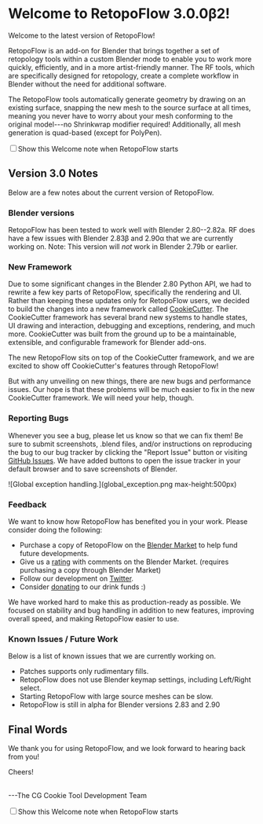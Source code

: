 # Welcome to RetopoFlow 3.0.0β2!

Welcome to the latest version of RetopoFlow!

RetopoFlow is an add-on for Blender that brings together a set of retopology tools within a custom Blender mode to enable you to work more quickly, efficiently, and in a more artist-friendly manner.
The RF tools, which are specifically designed for retopology, create a complete workflow in Blender without the need for additional software.

The RetopoFlow tools automatically generate geometry by drawing on an existing surface, snapping the new mesh to the source surface at all times, meaning you never have to worry about your mesh conforming to the original model---no Shrinkwrap modifier required!
Additionally, all mesh generation is quad-based (except for PolyPen).

<input type="checkbox" value="options['welcome']">Show this Welcome note when RetopoFlow starts</input>



## Version 3.0 Notes

Below are a few notes about the current version of RetopoFlow.


### Blender versions

RetopoFlow has been tested to work well with Blender 2.80--2.82a.
RF does have a few issues with Blender 2.83β and 2.90α that we are currently working on.
Note: This version will _not_ work in Blender 2.79b or earlier.


### New Framework

Due to some significant changes in the Blender 2.80 Python API, we had to rewrite a few key parts of RetopoFlow, specifically the rendering and UI.
Rather than keeping these updates only for RetopoFlow users, we decided to build the changes into a new framework called [CookieCutter](https://github.com/CGCookie/addon_common).
The CookieCutter framework has several brand new systems to handle states, UI drawing and interaction, debugging and exceptions, rendering, and much more.
CookieCutter was built from the ground up to be a maintainable, extensible, and configurable framework for Blender add-ons.

The new RetopoFlow sits on top of the CookieCutter framework, and we are excited to show off CookieCutter's features through RetopoFlow!

But with any unveiling on new things, there are new bugs and performance issues.
Our hope is that these problems will be much easier to fix in the new CookieCutter framework.
We will need your help, though.


### Reporting Bugs

Whenever you see a bug, please let us know so that we can fix them!
Be sure to submit screenshots, .blend files, and/or instructions on reproducing the bug to our bug tracker by clicking the "Report Issue" button or visiting [GitHub Issues](https://github.com/CGCookie/retopoflow/issues).
We have added buttons to open the issue tracker in your default browser and to save screenshots of Blender.

![Global exception handling.](global_exception.png max-height:500px)


### Feedback

We want to know how RetopoFlow has benefited you in your work.
Please consider doing the following:

- Purchase a copy of RetopoFlow on the [Blender Market](https://blendermarket.com/products/retopoflow) to help fund future developments.
- Give us a [rating](https://blendermarket.com/products/retopoflow/ratings) with comments on the Blender Market. (requires purchasing a copy through Blender Market)
- Follow our development on [Twitter](https://twitter.com/RetopoFlow_Dev).
- Consider [donating](https://paypal.me/gfxcoder/) to our drink funds :)

We have worked hard to make this as production-ready as possible.
We focused on stability and bug handling in addition to new features, improving overall speed, and making RetopoFlow easier to use.


### Known Issues / Future Work

Below is a list of known issues that we are currently working on.

- Patches supports only rudimentary fills.
- RetopoFlow does not use Blender keymap settings, including Left/Right select.
- Starting RetopoFlow with large source meshes can be slow.
- RetopoFlow is still in alpha for Blender versions 2.83 and 2.90



## Final Words

We thank you for using RetopoFlow, and we look forward to hearing back from you!

Cheers!

<br>
---The CG Cookie Tool Development Team


<input type="checkbox" value="options['welcome']">Show this Welcome note when RetopoFlow starts</input>
